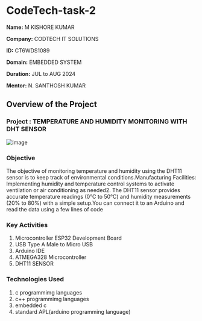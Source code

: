 # CodeTech-task-2

**Name:** M KISHORE KUMAR

**Company:** CODTECH IT SOLUTIONS

**ID:**  CT6WDS1089

**Domain:** EMBEDDED SYSTEM

**Duration:** JUL to AUG 2024

**Mentor:** N. SANTHOSH KUMAR


## Overview of the Project

### Project : TEMPERATURE AND HUMIDITY MONITORING WITH DHT SENSOR

![image](https://github.com/user-attachments/assets/6d989489-1d1c-44c9-87e7-c35acc62d7df)




### Objective 
The objective of monitoring temperature and humidity using the DHT11 sensor is to keep track of environmental conditions.Manufacturing Facilities: Implementing humidity and temperature control systems to activate ventilation or air conditioning as needed2. The DHT11 sensor provides accurate temperature readings (0°C to 50°C) and humidity measurements (20% to 80%) with a simple setup.You can connect it to an Arduino and read the data using a few lines of code

### Key Activities
1. Microcontroller ESP32 Development Board
2. USB Type A Male to Micro USB
3. Arduino IDE
4. ATMEGA328 Microcontroller
5. DHT11 SENSOR

### Technologies Used
1. c programmimg languages
2. c++  programmimg languages
3. embedded c
4. standard APL(arduino programming language)

